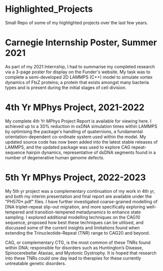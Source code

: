 # Highlighted_Projects
Small Repo of some of my highlighted projects over the last few years. 

# Carnegie Internship Poster, Summer 2021
As part of my 2021 Internship, I had to summarise my completed research via a 3-page poster for display on the Funder's website. 
My task was to complete a semi-developed 2D LAMMPS (C++) model to simulate vortex dynamics of FtsZ proteins; a protein that 
exists amongst many bacteria types and is present during the initial stages of cell division. 

# 4th Yr MPhys Project, 2021-2022
My complete 4th Yr MPhys Project Report is available for viewing here. I achieved up to a 30% reduction in oxDNA simulation times 
within LAMMPS by optimising the package's handling of quaternions, a fundamental orientation-dependent co-ordinate system used 
within the model. My updated source code has now been added into the latest stable releases of LAMMPS, and the updated package was 
used to explore CAG repeat-sequence hairpin dynamics, representative of dsDNA segments found in a number of degenerative human 
genome defects. 

# 5th Yr MPhys Project, 2022-2023
My 5th yr project was a complementary continuation of my work in 4th yr, and both my interim presentation and final report are available under the "PH570*.pdf" files. I have further investigated coarse-grained modelling of DNA triplet-repeat slip-out migration, and more specifically exploring well-tempered and transition-tempered metadynamics to enhance state sampling. I explored additional modelling techniques on the CAG10 sequence, proposed how best these techniques can be utilised, and discussed some of the current insights and limitations found when extending the Trinucleotide-Repeat (TNR) range to CAG20 and beyond.

CAG, or complementary CTG, is the most common of these TNRs found within DNA; responsible for disorders such as Huntington’s Disease, Spinocerebellar Ataxias, and Myotonic Dystrophy. It is hoped that research into these TNRs could one day lead to therapies for these currently untreatable genetic disorders. 
